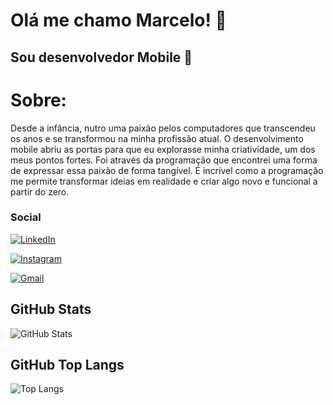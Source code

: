 # Olá me chamo Marcelo! :wave:
## Sou desenvolvedor Mobile :iphone:

# Sobre:
 Desde a infância, nutro uma paixão pelos computadores que transcendeu os anos e se transformou na minha profissão atual. O desenvolvimento mobile abriu as portas para que eu explorasse minha criatividade, um dos meus pontos fortes. Foi através da programação que encontrei uma forma de expressar essa paixão de forma tangível. É incrível como a programação me permite transformar ideias em realidade e criar algo novo e funcional a partir do zero.

### Social
[![LinkedIn](https://img.shields.io/badge/LinkedIn-0077B5?style=for-the-badge&logo=linkedin&logoColor=white)](https://www.linkedin.com/in/marcelo-fernandes-6a2419251/)

[![Instagram](https://img.shields.io/badge/-Instagram-%23E4405F?style=for-the-badge&logo=instagram&logoColor=white)](https://www.instagram.com/marcelo_gustavos/)

[![Gmail](https://img.shields.io/badge/Gmail-333333?style=for-the-badge&logo=gmail&logoColor=red)](mailto:mgsf685@gmail.com)

## GitHub Stats

  ![GitHub Stats](https://github-readme-stats.vercel.app/api?username=Marcelo-Fernandes19&theme=transparent&bg_color=27005D&border_color=AED2FF&show_icons=true&icon_color=9400FF&title_color=9400FF&text_color=FFF)

## GitHub Top Langs
  ![Top Langs](https://github-readme-stats-git-masterrstaa-rickstaa.vercel.app/api/top-langs/?username=Marcelo-Fernandes19&layout=compact&bg_color=27005D&border_color=AED2FFDC&title_color=9400FF&text_color=FFF)


